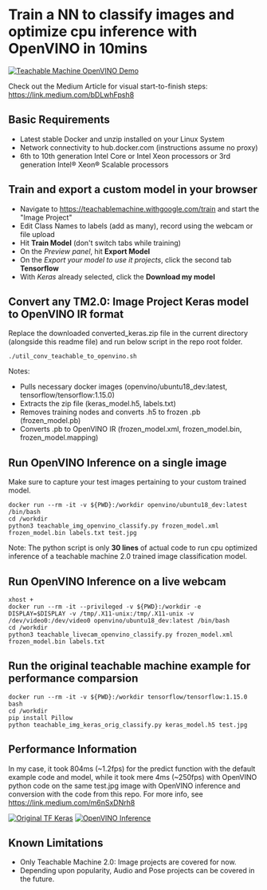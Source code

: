 # Train a NN to classify images and optimize cpu inference with OpenVINO in 10mins

[![Teachable Machine OpenVINO Demo](https://miro.medium.com/max/428/1*hsUO_tURpGFb5ld0H52bbg.gif)](https://youtu.be/-3Hq_8935TA "Teachable Machine OpenVINO Demo")

Check out the Medium Article for visual start-to-finish steps: https://link.medium.com/bDLwhFpsh8

## Basic Requirements
- Latest stable Docker and unzip installed on your Linux System
- Network connectivity to hub.docker.com (instructions assume no proxy)
- 6th to 10th generation Intel Core or Intel Xeon processors or 3rd generation Intel® Xeon® Scalable processors

## Train and export a custom model in your browser

- Navigate to https://teachablemachine.withgoogle.com/train and start the "Image Project"
- Edit Class Names to labels (add as many), record using the webcam or file upload
- Hit **Train Model** (don't switch tabs while training)
- On the *Preview panel*, hit **Export Model**
- On the *Export your model to use it projects*, click the second tab **Tensorflow**
- With *Keras* already selected, click the **Download my model**

## Convert any TM2.0: Image Project Keras model to OpenVINO IR format
Replace the downloaded converted_keras.zip file in the current directory (alongside this readme file) and run below script in the repo root folder.
```
./util_conv_teachable_to_openvino.sh
```
Notes:
- Pulls necessary docker images (openvino/ubuntu18_dev:latest, tensorflow/tensorflow:1.15.0)
- Extracts the zip file (keras_model.h5, labels.txt)
- Removes training nodes and converts .h5 to frozen .pb (frozen_model.pb)
- Converts .pb to OpenVINO IR (frozen_model.xml, frozen_model.bin, frozen_model.mapping)

## Run OpenVINO Inference on a single image
Make sure to capture your test images pertaining to your custom trained model.
```
docker run --rm -it -v ${PWD}:/workdir openvino/ubuntu18_dev:latest /bin/bash
cd /workdir
python3 teachable_img_openvino_classify.py frozen_model.xml frozen_model.bin labels.txt test.jpg
```
Note: The python script is only **30 lines** of actual code to run cpu optimized inference of a teachable machine 2.0 trained image classification model.

## Run OpenVINO Inference on a live webcam
```
xhost +
docker run --rm -it --privileged -v ${PWD}:/workdir -e DISPLAY=$DISPLAY -v /tmp/.X11-unix:/tmp/.X11-unix -v /dev/video0:/dev/video0 openvino/ubuntu18_dev:latest /bin/bash
cd /workdir
python3 teachable_livecam_openvino_classify.py frozen_model.xml frozen_model.bin labels.txt
```

## Run the original teachable machine example for performance comparsion
```
docker run --rm -it -v ${PWD}:/workdir tensorflow/tensorflow:1.15.0 bash
cd /workdir
pip install Pillow
python teachable_img_keras_orig_classify.py keras_model.h5 test.jpg
```

## Performance Information
In my case, it took 804ms (~1.2fps) for the predict function with the default example code and model, while it took mere 4ms (~250fps) with OpenVINO python code on the same test.jpg image with OpenVINO inference and conversion with the code from this repo. For more info, see https://link.medium.com/m6nSxDNrh8

[![Original TF Keras](https://miro.medium.com/max/432/1*xRhJ7GvzKHxi0OxXwWkkZw.gif)](https://miro.medium.com/max/432/1*xRhJ7GvzKHxi0OxXwWkkZw.gif "Original TF Keras")
[![OpenVINO Inference](https://miro.medium.com/max/434/1*w0YBIIR5xzByUQSvhib1gQ.gif)](https://miro.medium.com/max/434/1*w0YBIIR5xzByUQSvhib1gQ.gif "OpenVINO Inference")


## Known Limitations
- Only Teachable Machine 2.0: Image projects are covered for now.
- Depending upon popularity, Audio and Pose projects can be covered in the future.


